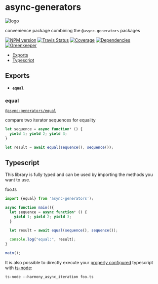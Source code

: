 # async-generators
![logo](https://avatars1.githubusercontent.com/u/31987273?v=4&s=100)

convenience package combining the `@async-generators` packages

[![NPM version][npm-image]][npm-url]
[![Travis Status][travis-image]][travis-url]
[![Coverage][codecov-image]][codecov-url]
[![Dependencies][dep-image]][dep-url]
[![Greenkeeper][green-image]][green-url]


>
  * <a href="#exports">Exports</a>
  * <a href="#ts">Typescript</a>


<a name="exports"></a>
## Exports 

* <a href="#equal"><code><b>equal</b></code></a>

<a name="equal"></a>
### equal

[`@async-generators/equal`](https://github.com/async-generators/equal)

compare two iterator sequences for equality

```ts
let sequence = async function* () {
  yield 1; yield 2; yield 3;
}

let result = await equal(sequence(), sequence());
```

<a name="ts"></a>
## Typescript 

This library is fully typed and can be used by importing the methods you want to use. 

foo.ts
```ts
import {equal} from 'async-generators');

async function main(){
  let sequence = async function* () {
    yield 1; yield 2; yield 3;
  }

  let result = await equal(sequence(), sequence());
  
  console.log("equal:", result);
}

main();
```

It is also possible to directly execute your [properly configured](https://stackoverflow.com/a/43694282/1657476) typescript with [ts-node](https://www.npmjs.com/package/ts-node):

```
ts-node --harmony_async_iteration foo.ts
```

[npm-url]: https://npmjs.org/package/async-generators
[npm-image]: https://img.shields.io/npm/v/async-generators.svg
[npm-downloads]: https://img.shields.io/npm/dm/async-generators.svg
[travis-url]: https://travis-ci.org/async-generators/async-generators
[travis-image]: https://img.shields.io/travis/async-generators/async-generators/master.svg
[codecov-url]: https://codecov.io/gh/async-generators/async-generators
[codecov-image]: https://codecov.io/gh/async-generators/async-generators/branch/master/graph/badge.svg

[dep-url]: https://david-dm.org/async-generators/async-generators
[dep-image]: https://david-dm.org/async-generators/async-generators.svg
[green-url]: https://greenkeeper.io/
[green-image]: https://badges.greenkeeper.io/async-generators/async-generators.svg




